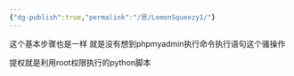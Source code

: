 ```yaml
---
{"dg-publish":true,"permalink":"/思/LemonSqueezy1/"}
---
```



这个基本步骤也是一样 就是没有想到phpmyadmin执行命令执行语句这个骚操作 

提权就是利用root权限执行的python脚本